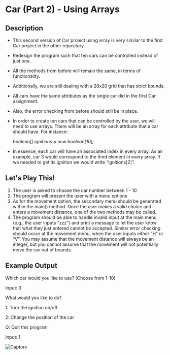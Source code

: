 # Car (Part 2) - Using Arrays  
## Description  
 * This second version of Car project using array is very similar to the first Car project in the other repository.
 * Redesign the program such that ten cars can be controlled instead of just one. 
 * All the methods from before will remain the same, in terms of functionality. 
 * Additionally, we are still dealing with a 20x20 grid that has strict bounds.
 * All cars have the same attributes as the single car did in the first Car assignment. 
 * Also, the error checking from before should still be in place.  
 * In order to create ten cars that can be controlled by the user, we will need to use arrays. There will be an array for each attribute that a car should have. For instance: 
 
   *boolean[] ignitions = new boolean[10];* 
 
 * In essence, each car will have an associated index in every array. As an example, car 3 would correspond to the third element in every array. 
  If we needed to get its ignition we would write “ignitions[2]”. 
 
 
## Let's Play This!
1. The user is asked to choose the car number between 1 - 10
2. The program will present the user with a menu options
3. As for the movement option, the secondary menu should be generated within the main() method. Once the user makes a valid choice and enters a movement distance, one of the two methods may be called.  
4. The program should be able to handle invalid input at the main menu (e.g., the user inputs “zzz”) and print a message to let the user know that what they just entered cannot be accepted. Similar error checking should occur at the movement menu, when the user inputs either “H” or “V”. You may assume that the movement distance will always be an integer, but you cannot assume that the movement will not potentially move the car out of bounds.

 
 
 
 
 
 
## Example Output  
Which car would you like to use? (Choose from 1-10) 

Input: 3 
 
What would you like to do?

  1: Turn the ignition on/off
  
  2: Change the position of the car 
  
  Q: Quit this program 
  
  Input: 1 
  
  
  
  ![Capture](https://user-images.githubusercontent.com/51673576/64469118-e42bfc00-d0fa-11e9-9500-179ed39b7f6a.JPG)

